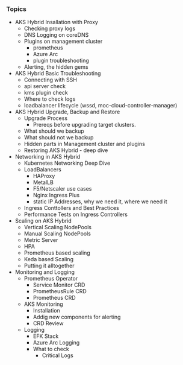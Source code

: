 ### Topics

- AKS Hybrid Insallation with Proxy
  - Checking proxy logs
  - DNS Logging on coreDNS
  - Plugins on management cluster
    - prometheus
    - Azure Arc
    - plugin troubleshooting
  - Alerting, the hidden gems 
- AKS Hybrid Basic Troubleshooting
  - Connecting with SSH
  - api server check
  - kms plugin check
  - Where to check logs
  - loadbalancer lifecycle (wssd, moc-cloud-controller-manager)
- AKS Hybrid Upgrade, Backup and Restore
  - Upgrade Process
    - Prereqs before upgrading target clusters. 
  - What should we backup
  - What should not we backup
  - Hidden parts in Management cluster and plugins
  - Restoring AKS Hybrid - deep dive
- Networking in AKS Hybrid
  - Kubernetes Networking Deep Dive
  - LoadBalancers
    - HAProxy
    - MetalLB
    - F5/Netscaler use cases
    - Nginx Ingress Plus
    - static IP Addresses, why we need it, where we need it
  - Ingress Conttollers and Best Practices
  - Performance Tests on Ingress Controllers
- Scaling on AKS Hybrid
  - Vertical Scaling NodePools
  - Manual Scaling NodePools
  - Metric Server
  - HPA
  - Prometheus based scaling
  - Keda based Scaling
  - Putting it alltogether
- Monitoring and Logging
  - Prometheus Operator
    - Service Monitor CRD
    - PrometheusRule CRD
    - Prometheus CRD
  - AKS Monitoring
    - Installation
    - Addig new components for alerting
    - CRD Review
  - Logging
    - EFK Stack
    - Azure Arc Logging
    - What to check 
      - Critical Logs 
